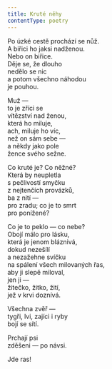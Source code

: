 ```yaml
---
title: Kruté něhy
contentType: poetry
---
```


<section>

Po úzké cestě prochází se nůž.  
A biřici ho jaksi nadženou.  
Nebo on biřice.  
Děje se, že dlouho  
nedělo se nic  
a potom všechno náhodou  
je pouhou.

</section>

<section>

Muž —  
to je zříci se  
vítězství nad ženou,  
která ho miluje,  
ach, miluje ho víc,  
než on sám sebe —  
a někdy jako pole  
žence svého sežne.

</section>

<section>

Co kruté je? Co něžné?  
Která by neupletla  
s pečlivostí smyčku  
z nejtenčích provázků,  
ba z nití —  
pro zradu; co je to smrt  
pro ponížené?

</section>

<section>

Co je to peklo — co nebe?  
Obojí málo pro lásku,  
která je jenom bláznivá,  
dokud nezešílí  
a nezažehne svíčku  
na spálení všech milovaných řas,  
aby ji slepě miloval,  
jen ji —  
žitečko, žitko, žití,  
jež v krvi doznívá.

</section>

<section>

Všechna zvěř —  
tygři, lvi, zajíci i ryby  
bojí se sítí.

</section>

<section>

Prchají psi  
zděšeni — po návsi.

</section>

<section>

Jde ras!

</section>
